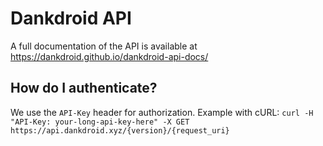 # Dankdroid API
A full documentation of the API is available at https://dankdroid.github.io/dankdroid-api-docs/

## How do I authenticate?
We use the `API-Key` header for authorization.
Example with cURL:
`curl -H "API-Key: your-long-api-key-here" -X GET https://api.dankdroid.xyz/{version}/{request_uri}`
